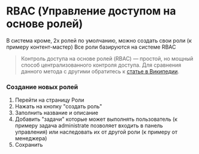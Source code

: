 # RBAC (Управление доступом на основе ролей)
В система кроме, 2х ролей по умолчанию, можно создать свои роли (к примеру контент-мастер)
Все роли базируются на системе RBAC

>Контроль доступа на основе ролей (RBAC) — простой, но мощный способ централизованного контроля доступа. Для сравнения данного метода с другими обратитесь к [статье в Википедии](https://ru.wikipedia.org/wiki/%D3%EF%F0%E0%E2%EB%E5%ED%E8%E5_%E4%EE%F1%F2%F3%EF%EE%EC_%ED%E0_%EE%F1%ED%EE%E2%E5_%F0%EE%EB%E5%E9).

### Создание новых ролей

1. Перейти на страницу Роли
2. Нажать на кнопку "создать роль"
3. Заполнить название и описание
4. Добавить "задачи" которые может выполнять пользователь (к примеру задача administrate позволяет входить в панель управления) или наследовать их от другой роли (к примеру от менеджера)
5. Сохранить